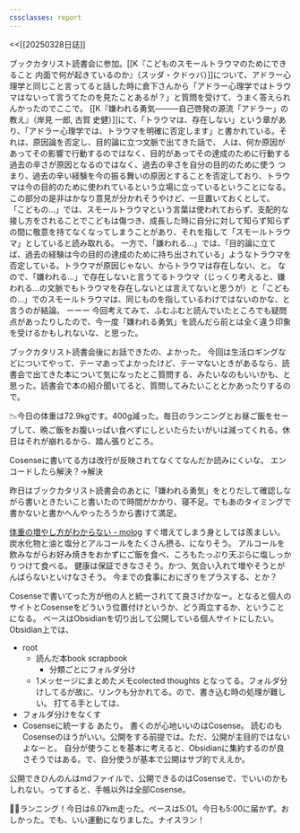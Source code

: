 ```yaml
---
cssclasses: report
---
```

<<[[20250328日誌]]

ブックカタリスト読書会に参加。[[K『こどものスモールトラウマのためにできること 内面で何が起きているのか』（スッダ・クドゥバ）]]について、アドラー心理学と同じこと言ってると話した時に倉下さんから「アドラー心理学ではトラウマはないって言うてたのを見たことあるが？」と質問を受けて、うまく答えられんかったのでここで。
[[K『嫌われる勇気―――自己啓発の源流「アドラー」の教え』（岸見 一郎, 古賀 史健）]]にて、「トラウマは、存在しない」という章があり、「アドラー心理学では、トラウマを明確に否定します」と書かれている。それは、原因論を否定し、目的論に立つ文脈で出てきた話で、
人は、何か原因があってその影響で行動するのではなく、目的があってその達成のために行動する
過去の辛さが原因となるのではなく、過去の辛さを自分の目的のために使う
つまり、過去の辛い経験を今の振る舞いの原因とすることを否定しており、トラウマは今の目的のために使われているという立場に立っているということになる。この部分の是非はかなり意見が分かれそうやけど、一旦置いておくとして。
「こどもの…」では、スモールトラウマという言葉は使われておらず、支配的な接し方をされることでこどもは傷つき、成長した時に自分に対して知らず知らずの間に敬意を持てなくなってしまうことがあり、それを指して「スモールトラウマ」としていると読み取れる。
一方で、「嫌われる…」では、「目的論に立てば、過去の経験は今の目的の達成のために持ち出されている」ようなトラウマを否定している。トラウマが原因じゃない、からトラウマは存在しない、と。
なので、「嫌われる…」で存在しないと言うてるトラウマ（じっくり考えると、嫌われる…の文脈でもトラウマを存在しないとは言えてないと思うが）と「こどもの…」でのスモールトラウマは、同じものを指しているわけではないのかな、と言うのが結論。
ーーー
今回考えてみて、ふむふむと読んでいたところでも疑問点があったりしたので、今一度「嫌われる勇気」を読んだら前とは全く違う印象を受けるかもしれないな、と思った。

ブックカタリスト読書会後にお話できたの、よかった。
今回は生活ロギングなどについてやって、テーマあってよかったけど、テーマないときがあるなら、読書会で出てきた本について気になったとこ質問する、みたいなのもいいかも、と思った。読書会で本の紹介聞いてると、質問してみたいこととかあったりするので。

📉今日の体重は72.9kgです。400g減った。毎日のランニングとお昼ご飯をセーブして、晩ご飯をお腹いっぱい食べずにしといたらたいがいは減ってくれる。休日はそれが崩れるから、踏ん張りどころ。

Cosenseに書いてる方は改行が反映されてなくてなんだか読みにくいな。
エンコードしたら解決？→解決

昨日はブックカタリスト読書会のあとに「嫌われる勇気」をとりだして確認しながら書いときたいこと書いたので時間がかかり、寝不足。でもあのタイミングで書かないと書かへんやったろうから書けて満足。

[体重の増やし方がわからない - molog](https://scrapbox.io/molog/%E4%BD%93%E9%87%8D%E3%81%AE%E5%A2%97%E3%82%84%E3%81%97%E6%96%B9%E3%81%8C%E3%82%8F%E3%81%8B%E3%82%89%E3%81%AA%E3%81%84)
すぐ増えてしまう身としては羨ましい。
炭水化物と油と塩分とアルコールをたくさん摂る、になりそう。
アルコールを飲みながらお好み焼きをおかずにご飯を食べ、ころもたっぷり天ぷらに塩しっかりつけて食べる。
健康は保証できなさそう。かつ、気合い入れて増やそうとがんばらないといけなさそう。
今までの食事におにぎりをプラスする、とか？

Cosenseで書いてった方が他の人と統一されてて良さげかなー。となると個人のサイトとCosenseをどういう位置付けというか、どう両立するか、ということになる。
ベースはObsidianを切り出して公開している個人サイトにしたい。
Obsidian上では、
- root
	- 読んだ本book scrapbook
		- 分類ごとにフォルダ分け
	- 1メッセージにまとめたメモcolected thoughts
となってる。フォルダ分けしてるが故に、リンクも分かれてる。ので、書き込む時の処理が難しい。
打てる手としては、
- フォルダ分けをなくす
- Cosenseに統一する
あたり。
書くのが心地いいのはCosense。
読むのもCosenseのほうがいい。公開をする前提では。ただ、公開が主目的ではないよなーと。
自分が使うことを基本に考えると、Obsidianに集約するのが良さそうではある。で、自分使うが基本で公開はサブ的でええか。

公開できひんのんはmdファイルで、公開できるのはCosenseで、でいいのかもしれない。ってすると、手帳以外は全部Cosense。

🏃‍♀️ランニング！今日は6.07km走った。ペースは5:01。今日も5:00に届かず。おしかった。でも、いい運動になりました。ナイスラン！